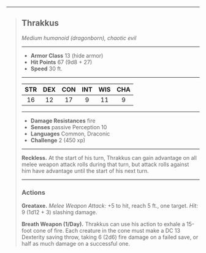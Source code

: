 ***
> ## Thrakkus
> *Medium humanoid (dragonborn), chaotic evil*
> 
> ***
> 
> - **Armor Class** 13 (hide armor)
> - **Hit Points** 67 (9d8 + 27)
> - **Speed** 30 ft.
> 
> ***
> 
> |STR|DEX|CON|INT|WIS|CHA|
> |:---:|:---:|:---:|:---:|:---:|:---:|
> |16|12|17|9|11|9|
> 
> ***
> 
> - **Damage Resistances** fire
> - **Senses** passive Perception 10
> - **Languages** Common, Draconic
> - **Challenge** 2 (450 xp)
> 
> ***
> 
> **Reckless.** At the start of his turn, Thrakkus can gain advantage on all melee weapon attack rolls during that turn, but attack rolls against him have advantage until the start of his next turn.
> 
> ***
> 
> ### Actions
> **Greataxe.** *Melee Weapon Attack:* +5 to hit, reach 5 ft., one target. *Hit:* 9 (1d12 + 3) slashing damage.
> 
> **Breath Weapon (1/Day).** Thrakkus can use his action to exhale a 15-foot cone of fire. Each creature in the cone must make a DC 13 Dexterity saving throw, taking 6 (2d6) fire damage on a failed save, or half as much damage on a successful one.
